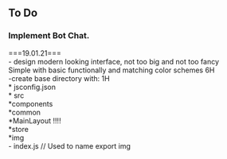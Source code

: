## To Do

### Implement Bot Chat. <br>
===19.01.21===<br>
        - design modern looking interface, not too big and not too fancy <br>
             Simple with basic functionally and matching color schemes  6H <br>
        -create base directory with: 1H <br>
                    * jsconfig.json <br>
                    * src <br>
                    *components <br>
                    *common <br>
                    *MainLayout  !!!! <br>
                    *store <br>
                    *img <br>
                        - index.js  // Used to name export img <br>